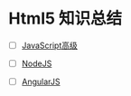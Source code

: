 # Html5 知识总结

- [ ] [JavaScript高级](https://github.com/colg-cloud/Html5/tree/master/JSAdvance)
- [ ] [NodeJS](https://github.com/colg-cloud/Html5/tree/master/NodeJs)
- [ ] [AngularJS](https://github.com/colg-cloud/Html5/tree/master/AngularJS)

